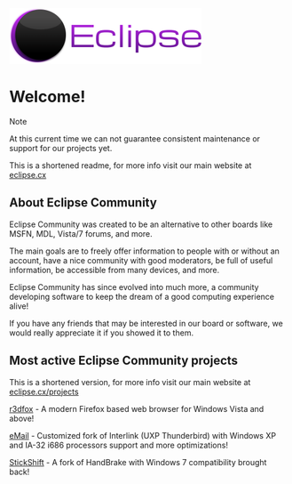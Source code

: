 <img src="./logo.png" height="100px">
<h1>Welcome!</h1>

> [!NOTE]
> At this current time we can not guarantee consistent maintenance or support for our projects yet.

This is a shortened readme, for more info visit our main website at <a href="http://www.eclipse.cx">eclipse.cx</a>

<h2>About Eclipse Community</h2>
<p>Eclipse Community was created to be an alternative to other boards like MSFN, MDL, Vista/7 forums, and more.

The main goals are to freely offer information to people with or without an account, have a nice community with good moderators, be full of useful information, be accessible from many devices, and more.

Eclipse Community has since evolved into much more, a community developing software to keep the dream of a good computing experience alive!

If you have any friends that may be interested in our board or software, we would really appreciate it if you showed it to them.</p>

<h2>Most active Eclipse Community projects</h2>
<p>This is a shortened version, for more info visit our main website at <a href="http://www.eclipse.cx/projects">eclipse.cx/projects</a></p>

<p><a href="https://eclipse.cx/projects/r3dfox">r3dfox</a> - A modern Firefox based web browser for Windows Vista and above!</p>

<p><a href="https://eclipse.cx/projects/email">eMail</a> - Customized fork of Interlink (UXP Thunderbird) with Windows XP and IA-32 i686 processors support and more optimizations!</p>

<p><a href="https://eclipse.cx/projects/stickshift">StickShift</a> - A fork of HandBrake with Windows 7 compatibility brought back!</p>
